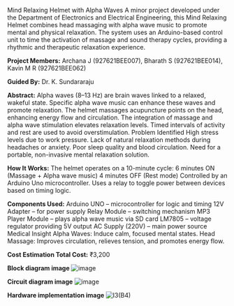 Mind Relaxing Helmet with Alpha Waves A minor project developed under the Department of Electronics and Electrical Engineering, this Mind Relaxing Helmet combines head massaging with alpha wave music to promote mental and physical relaxation. The system uses an Arduino-based control unit to time the activation of massage and sound therapy cycles, providing a rhythmic and therapeutic relaxation experience.


**Project Members:** Archana J (927621BEE007), Bharath S (927621BEE014), Kavin M R (927621BEE062)


**Guided By:** Dr. K. Sundararaju


**Abstract:** Alpha waves (8–13 Hz) are brain waves linked to a relaxed, wakeful state. Specific alpha wave music can enhance these waves and promote relaxation. The helmet massages acupuncture points on the head, enhancing energy flow and circulation. The integration of massage and alpha wave stimulation elevates relaxation levels. Timed intervals of activity and rest are used to avoid overstimulation.
Problem Identified High stress levels due to work pressure. Lack of natural relaxation methods during headaches or anxiety. Poor sleep quality and blood circulation. Need for a portable, non-invasive mental relaxation solution.


**How It Works:** The helmet operates on a 10-minute cycle: 6 minutes ON (Massage + Alpha wave music) 4 minutes OFF (Rest mode) Controlled by an Arduino Uno microcontroller. Uses a relay to toggle power between devices based on timing logic.


**Components Used:** Arduino UNO – microcontroller for logic and timing 12V Adapter – for power supply Relay Module – switching mechanism MP3 Player Module – plays alpha wave music via SD card LM7805 – voltage regulator providing 5V output AC Supply (220V) – main power source
Medical Insight Alpha Waves: Induce calm, focused mental states. Head Massage: Improves circulation, relieves tension, and promotes energy flow.


**Cost Estimation Total Cost:** ₹3,200


**Block diagram image**
![image](https://github.com/user-attachments/assets/829b0e6a-717f-4edf-b986-ee4d8ead057f)


**Circuit diagram image**
![image](https://github.com/user-attachments/assets/67456938-3e3d-4464-8903-b8e8986301e9)


**Hardware implementation image**
![I3(B4)](https://github.com/user-attachments/assets/c6eaaa2c-71c2-4a94-9df7-d34dff8bf0cd)

